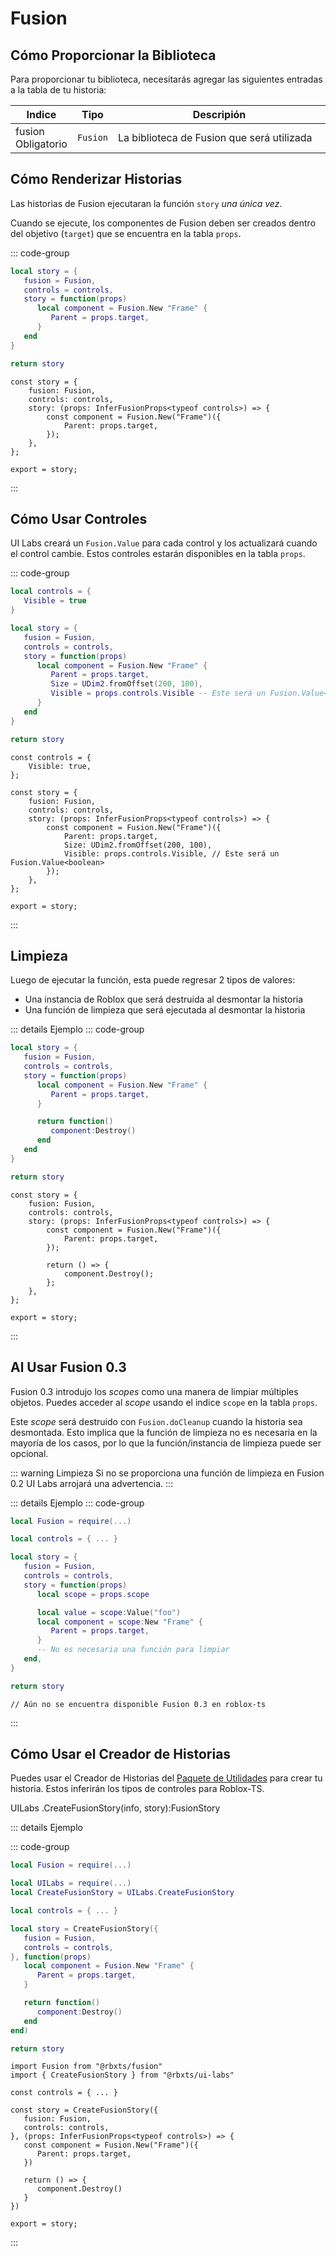 # Fusion

## Cómo Proporcionar la Biblioteca

Para proporcionar tu biblioteca, necesitarás agregar las siguientes entradas a la tabla de tu historia:

<table>
   <thead> 
      <tr>
         <th>Indice</th>
         <th>Tipo</th>
         <th width="100%">Descripión</th>
      </tr>
   </thead>
   <tbody>
      <tr>
         <td><span class="nowrap"> fusion &nbsp; <span class="props-table-required">Obligatorio</span> </span></td>
         <td><code>Fusion</code></td>
         <td>La biblioteca de Fusion que será utilizada</td>
      </tr>
   </tbody>
</table>

## Cómo Renderizar Historias

Las historias de Fusion ejecutaran la función `story` _una única vez_.

Cuando se ejecute, los componentes de Fusion deben ser creados dentro del objetivo (`target`) que se encuentra en la tabla `props`.

::: code-group

```lua [Luau] {4-8}
local story = {
   fusion = Fusion,
   controls = controls,
   story = function(props)
      local component = Fusion.New "Frame" {
         Parent = props.target,
      }
   end
}

return story
```

```tsx [Roblox-TS] {4-8}
const story = {
	fusion: Fusion,
	controls: controls,
	story: (props: InferFusionProps<typeof controls>) => {
		const component = Fusion.New("Frame")({
			Parent: props.target,
		});
	},
};

export = story;
```

:::

## Cómo Usar Controles

UI Labs creará un `Fusion.Value` para cada control y los actualizará cuando el control cambie. Estos controles estarán disponibles en la tabla `props`.

::: code-group

```lua [Luau] {12}
local controls = {
   Visible = true
}

local story = {
   fusion = Fusion,
   controls = controls,
   story = function(props)
      local component = Fusion.New "Frame" {
         Parent = props.target,
         Size = UDim2.fromOffset(200, 100),
         Visible = props.controls.Visible -- Este será un Fusion.Value<boolean>
      }
   end
}

return story
```

```tsx [Roblox-TS] {12}
const controls = {
	Visible: true,
};

const story = {
	fusion: Fusion,
	controls: controls,
	story: (props: InferFusionProps<typeof controls>) => {
		const component = Fusion.New("Frame")({
			Parent: props.target,
			Size: UDim2.fromOffset(200, 100),
			Visible: props.controls.Visible, // Este será un Fusion.Value<boolean>
		});
	},
};

export = story;
```

:::

## Limpieza

Luego de ejecutar la función, esta puede regresar 2 tipos de valores:

-   Una instancia de Roblox que será destruida al desmontar la historia
-   Una función de limpieza que será ejecutada al desmontar la historia

::: details Ejemplo
::: code-group

```lua [Luau] {9-11}
local story = {
   fusion = Fusion,
   controls = controls,
   story = function(props)
      local component = Fusion.New "Frame" {
         Parent = props.target,
      }

      return function()
         component:Destroy()
      end
   end
}

return story
```

```tsx [Roblox-TS] {9-11}
const story = {
	fusion: Fusion,
	controls: controls,
	story: (props: InferFusionProps<typeof controls>) => {
		const component = Fusion.New("Frame")({
			Parent: props.target,
		});

		return () => {
			component.Destroy();
		};
	},
};

export = story;
```

:::

## Al Usar Fusion 0.3

Fusion 0.3 introdujo los _scopes_ como una manera de limpiar múltiples objetos. Puedes acceder al _scope_ usando el indice `scope` en la tabla `props`.

Este _scope_ será destruido con `Fusion.doCleanup` cuando la historia sea desmontada. Esto implica que la función de limpieza no es necesaria en la mayoría de los casos, por lo que la función/instancia de limpieza puede ser opcional.

::: warning Limpieza
Si no se proporciona una función de limpieza en <span class="item-description">Fusion 0.2</span> UI Labs arrojará una advertencia.
:::

::: details Ejemplo
::: code-group

```lua [Luau] {9}
local Fusion = require(...)

local controls = { ... }

local story = {
   fusion = Fusion,
   controls = controls,
   story = function(props)
      local scope = props.scope

      local value = scope:Value("foo")
      local component = scope:New "Frame" {
         Parent = props.target,
      }
      -- No es necesaria una función para limpiar
   end,
}

return story
```

```tsx [Roblox-TS] {12-14}
// Aún no se encuentra disponible Fusion 0.3 en roblox-ts
```

:::

## Cómo Usar el Creador de Historias

Puedes usar el Creador de Historias del [Paquete de Utilidades](/es/docs/installation.md#instalacion-del-paquete-de-utilidades) para crear tu historia. Estos inferirán los tipos de controles para Roblox-TS.

<span class="type-declaration"><span class="type-namespace">UILabs</span>
<span class="type-name">.</span><span class="type-function-name">CreateFusionStory</span>(<span class="type-name">info</span>,
<span class="type-name">story</span>)<span class="type-name">:</span><span class="type-highlight">FusionStory</span></span>

::: details Ejemplo

::: code-group

```lua [Luau]
local Fusion = require(...)

local UILabs = require(...)
local CreateFusionStory = UILabs.CreateFusionStory

local controls = { ... }

local story = CreateFusionStory({
   fusion = Fusion,
   controls = controls,
}, function(props)
   local component = Fusion.New "Frame" {
      Parent = props.target,
   }

   return function()
      component:Destroy()
   end
end)

return story
```

```tsx [Roblox-TS]
import Fusion from "@rbxts/fusion"
import { CreateFusionStory } from "@rbxts/ui-labs"

const controls = { ... }

const story = CreateFusionStory({
   fusion: Fusion,
   controls: controls,
}, (props: InferFusionProps<typeof controls>) => {
   const component = Fusion.New("Frame")({
      Parent: props.target,
   })

   return () => {
      component.Destroy()
   }
})

export = story;
```

:::
